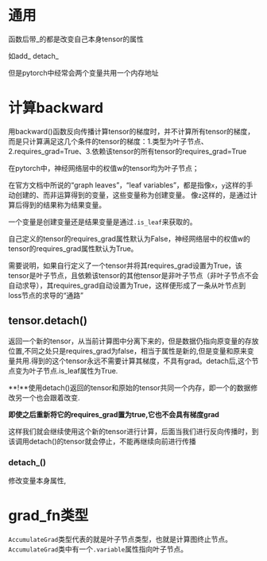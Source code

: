 # 通用

函数后带_的都是改变自己本身tensor的属性

如add_ detach_

但是pytorch中经常会两个变量共用一个内存地址

# 计算backward

用backward()函数反向传播计算tensor的梯度时，并不计算所有tensor的梯度，而是只计算满足这几个条件的tensor的梯度：1.类型为叶子节点、2.requires_grad=True、3.依赖该tensor的所有tensor的requires_grad=True

在pytorch中，神经网络层中的权值w的tensor均为叶子节点；

在官方文档中所说的“graph leaves”，“leaf variables”，都是指像`x`，`y`这样的手动创建的、而非运算得到的变量，这些变量称为创建变量。
像`z`这样的，是通过计算后得到的结果称为结果变量。

一个变量是创建变量还是结果变量是通过`.is_leaf`来获取的。



自己定义的tensor的requires_grad属性默认为False，神经网络层中的权值w的tensor的requires_grad属性默认为True。

需要说明，如果自行定义了一个tensor并将其requires_grad设置为True，该tensor是叶子节点，且依赖该tensor的其他tensor是非叶子节点（非叶子节点不会自动求导），其requires_grad自动设置为True，这样便形成了一条从叶节点到loss节点的求导的“通路”

## tensor.detach()

返回一个新的tensor，从当前计算图中分离下来的，但是数据仍指向原变量的存放位置,不同之处只是requires_grad为false，相当于属性是新的,但是变量和原来变量共用.得到的这个tensor永远不需要计算其梯度，不具有grad。detach后,这个节点变为叶子节点.is_leaf属性为True.

**!**使用detach()返回的tensor和原始的tensor共同一个内存，即一个的数据修改另一个也会跟着改变.

**即使之后重新将它的requires_grad置为true,它也不会具有梯度grad**

这样我们就会继续使用这个新的tensor进行计算，后面当我们进行反向传播时，到该调用detach()的tensor就会停止，不能再继续向前进行传播

### detach_()

修改变量本身属性,



# grad_fn类型

`AccumulateGrad`类型代表的就是叶子节点类型，也就是计算图终止节点。`AccumulateGrad`类中有一个`.variable`属性指向叶子节点。

